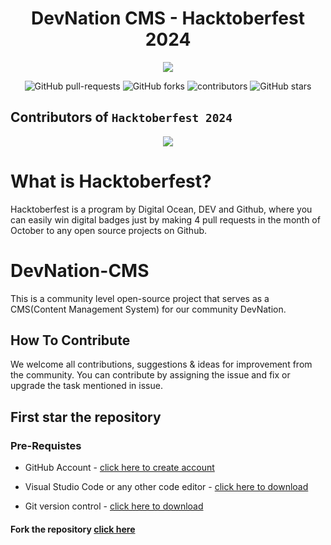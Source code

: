 <h1 align="center" >DevNation CMS - Hacktoberfest 2024</h1>

<p align="center">
     <img src="https://github.com/user-attachments/assets/5121ff55-079b-4393-9588-0cf2d2790909"> 
</p>

<p align="center">
   <img alt="GitHub pull-requests" src="https://img.shields.io/github/issues-pr/Ajiet-DevNation/DevNation-CMS">
   <img alt="GitHub forks" src="https://img.shields.io/github/forks/Ajiet-DevNation/DevNation-CMS">
   <img alt="contributors" src="https://img.shields.io/github/contributors/Ajiet-DevNation/DevNation-CMS">
   <img alt="GitHub stars" src="https://img.shields.io/github/stars/Ajiet-DevNation/DevNation-CMS">
</p>

## Contributors of `Hacktoberfest 2024`

<div align="center">

<a href="https://github.com/Ajiet-DevNation/DevNation-CMS/graphs/contributors">
  <img src="https://contrib.rocks/image?repo=Ajiet-DevNation/DevNation-CMS" />
</a>
  
</div>

# What is Hacktoberfest?

Hacktoberfest is a program by Digital Ocean, DEV and Github, where you can easily win digital badges just by making 4 pull requests in the month of October to any open source projects on Github.

# DevNation-CMS

This is a community level open-source project that serves as a CMS(Content Management System) for our community DevNation.

## How To Contribute

We welcome all contributions, suggestions & ideas for improvement from the community.
You can contribute by assigning the issue and fix or upgrade the task mentioned in issue.

## First star the repository

### Pre-Requistes 

- GitHub Account - [click here to create account](https://github.com/join)

- Visual Studio Code or any other code editor - [click here to download](https://code.visualstudio.com/download)

- Git version control - [click here to download](https://git-scm.com/downloads)


#### Fork the repository [click here](https://github.com/Ajiet-DevNation/DevNation-CMS/fork)
